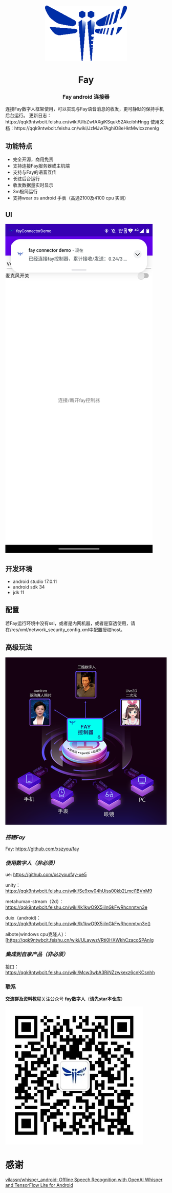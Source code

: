 <div align="center">
    <br>
    <img src="readme/icon.png" alt="Fay">
    <h1>Fay</h1>
	<h3>Fay android 连接器</h3>
</div>
连接Fay数字人框架使用，可以实现与Fay语音消息的收发，更可静默的保持手机后台运行。      
更新日志：https://qqk9ntwbcit.feishu.cn/wiki/UlbZwfAXgiKSquk52AkcibhHngg
使用文档：https://qqk9ntwbcit.feishu.cn/wiki/JzMJw7AghiO8eHktMwlcxznenIg


## **功能特点**



- 完全开源，商用免责
- 支持连接Fay服务器或主机端
- 支持与Fay的语音互传
- 长驻后台运行
- 收发数据量实时显示
- 3m极简运行
- 支持wear os android 手表（高通2100及4100 cpu 实测）

###               

## **UI**

![](readme/ui.png)






## **开发环境**



- android studio 17.0.11
- android sdk 34
- jdk 11



## **配置**

若Fay运行环境中没有ssl，或者是内网机器，或者是穿透使用，请在/res/xml/network_security_config.xml中配置授权host。




## **高级玩法**

![](readme/interface.png)



### ***搭建Fay***

Fay: https://github.com/xszyou/fay

### ***使用数字人（非必须）***

ue: https://github.com/xszyou/fay-ue5

unity：https://qqk9ntwbcit.feishu.cn/wiki/Se9xw04hUiss00kb2Lmci1BVnM9

metahuman-stream（2d）：https://qqk9ntwbcit.feishu.cn/wiki/Ik1kwO9X5iilnGkFwRhcnmtvn3e

duix（android)：https://qqk9ntwbcit.feishu.cn/wiki/Ik1kwO9X5iilnGkFwRhcnmtvn3e()

aibote(windows cpu克隆人)：[‬‍‬‍⁠﻿‍‍‍‌﻿﻿https://qqk9ntwbcit.feishu.cn/wiki/ULaywzVRti0HXWkhCzacoSPAnIg



### ***集成到自家产品（非必须）***

接口：https://qqk9ntwbcit.feishu.cn/wiki/Mcw3wbA3RiNZzwkexz6cnKCsnhh



### **联系**

**交流群及资料教程**关注公众号 **fay数字人**（**请先star本仓库**）

![](readme/gzh.jpg)





# 感谢



[vilassn/whisper_android: Offline Speech Recognition with OpenAI Whisper and TensorFlow Lite for Android](https://github.com/vilassn/whisper_android)




